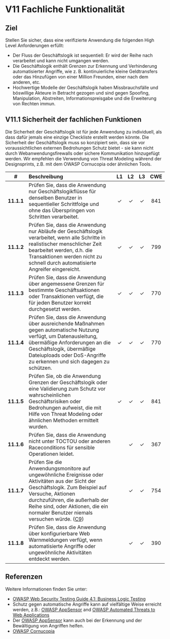 # V11 Fachliche Funktionalität

## Ziel

Stellen Sie sicher, dass eine verifizierte Anwendung die folgenden High Level Anforderungen erfüllt:

* Der Fluss der Geschäftslogik ist sequentiell: Er wird der Reihe nach verarbeitet und kann nicht umgangen werden.
* Die Geschäftslogik enthält Grenzen zur Erkennung und Verhinderung automatisierter Angriffe, wie z. B. kontinuierliche kleine Geldtransfers oder das Hinzufügen von einer Million Freunden, einer nach dem anderen, etc.
* Hochwertige Modelle der Geschäftslogik haben Missbrauchsfälle und böswillige Akteure in Betracht gezogen und sind gegen Spoofing, Manipulation, Abstreiten, Informationspreisgabe und die Erweiterung von Rechten immun.

## V11.1 Sicherheit der fachlichen Funktionen

Die Sicherheit der Geschäftslogik ist für jede Anwendung zu individuell, als dass dafür jemals eine einzige Checkliste erstellt werden könnte. Die Sicherheit der Geschäftslogik muss so konzipiert sein, dass sie vor voraussichtlichen externen Bedrohungen Schutz bietet - sie kann nicht durch Webanwendungsfirewalls oder sichere Kommunikation hinzugefügt werden. Wir empfehlen die Verwendung von Threat Modeling während der Designsprints, z.B. mit dem OWASP Cornucopia oder ähnlichen Tools.

| # | Beschreibung | L1 | L2 | L3 | CWE |
| :---: | :--- | :---: | :---: | :---: | :---: |
| **11.1.1** | Prüfen Sie, dass die Anwendung nur Geschäftslogikflüsse für denselben Benutzer in sequentieller Schrittfolge und ohne das Überspringen von Schritten verarbeitet. | ✓ | ✓ | ✓ | 841 |
| **11.1.2** | Prüfen Sie, dass die Anwendung nur Abläufe der Geschäftslogik verarbeitet, wenn alle Schritte in realistischer menschlicher Zeit bearbeitet werden, d.h. die Transaktionen werden nicht zu schnell durch automatisierte Angreifer eingereicht. | ✓ | ✓ | ✓ | 799 |
| **11.1.3** | Prüfen Sie, dass die Anwendung über angemessene Grenzen für bestimmte Geschäftsaktionen oder Transaktionen verfügt, die für jeden Benutzer korrekt durchgesetzt werden. | ✓ | ✓ | ✓ | 770 |
| **11.1.4** | Prüfen Sie, dass die Anwendung über ausreichende Maßnahmen gegen automatische Nutzung verfügt, um Datenausleitung, übermäßige Anforderungen an die Geschäftslogik, übermäßige Dateiuploads oder DoS-Angriffe zu erkennen und sich dagegen zu schützen. | ✓ | ✓ | ✓ | 770 |
| **11.1.5** | Prüfen Sie, ob die Anwendung Grenzen der Geschäftslogik oder eine Validierung zum Schutz vor wahrscheinlichen Geschäftsrisiken oder Bedrohungen aufweist, die mit Hilfe von Threat Modeling oder ähnlichen Methoden ermittelt wurden. | ✓ | ✓ | ✓ | 841 |
| **11.1.6** | Prüfen Sie, dass die Anwendung nicht unter TOCTOU oder anderen Raceconditions für sensible Operationen leidet. | | ✓ | ✓ | 367 |
| **11.1.7** | Prüfen Sie die Anwendungsmonitore auf ungewöhnliche Ereignisse oder Aktivitäten aus der Sicht der Geschäftslogik. Zum Beispiel auf Versuche, Aktionen durchzuführen, die außerhalb der Reihe sind, oder Aktionen, die ein normaler Benutzer niemals versuchen würde. ([C9](https://owasp.org/www-project-proactive-controls/#div-numbering)) | | ✓ | ✓ | 754 |
| **11.1.8** | Prüfen Sie, dass die Anwendung über konfigurierbare Web Warnmeldungen verfügt, wenn automatisierte Angriffe oder ungewöhnliche Aktivitäten entdeckt werden. | | ✓ | ✓ | 390 |

## Referenzen

Weitere Informationen finden Sie unter:

* [OWASP Web Security Testing Guide 4.1: Business Logic Testing](https://owasp.org/www-project-web-security-testing-guide/v41/4-Web_Application_Security_Testing/10-Business_Logic_Testing/README.html)
* Schutz gegen automatische Angriffe kann auf vielfältige Weise erreicht werden, z.B.: [OWASP AppSensor](https://github.com/jtmelton/appsensor) and [OWASP Automated Threats to Web Applications](https://owasp.org/www-project-automated-threats-to-web-applications/)
* Der [OWASP AppSensor](https://github.com/jtmelton/appsensor) kann auch bei der Erkennung und der Bewältigung von Angriffen helfen.
* [OWASP Cornucopia](https://owasp.org/www-project-cornucopia/)
